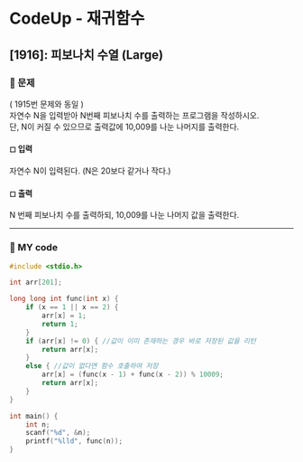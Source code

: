 # CodeUp - 재귀함수

## [1916]: 피보나치 수열 (Large)

### 🌴 문제

( 1915번 문제와 동일 ) <br>
자연수 N을 입력받아 N번째 피보나치 수를 출력하는 프로그램을 작성하시오.<br>
단, N이 커질 수 있으므로 출력값에 10,009를 나눈 나머지를 출력한다.

#### ◻ 입력

자연수 N이 입력된다. (N은 20보다 같거나 작다.)<br>

#### ◻ 출력

N 번째 피보나치 수를 출력하되, 10,009를 나눈 나머지 값을 출력한다.

---

### 🤠 MY code

```c++
#include <stdio.h>

int arr[201];

long long int func(int x) {
	if (x == 1 || x == 2) {
		arr[x] = 1;
		return 1;
	}
	if (arr[x] != 0) { //값이 이미 존재하는 경우 바로 저장된 값을 리턴
		return arr[x];
	}
	else { //값이 없다면 함수 호출하여 저장
		arr[x] = (func(x - 1) + func(x - 2)) % 10009;
		return arr[x];
	}
}

int main() {
	int n;
	scanf("%d", &n);
	printf("%lld", func(n));
}
```

